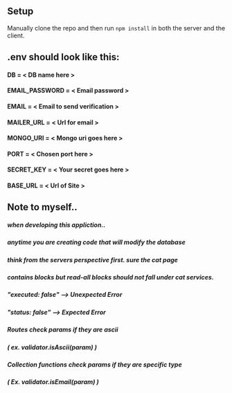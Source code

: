 ## Setup

Manually clone the repo and then run `npm install` in both the server and the client.


## .env should look like this:

#### DB = < DB name here >
#### EMAIL_PASSWORD = < Email password >
#### EMAIL = < Email to send verification >
#### MAILER_URL = < Url for email >
#### MONGO_URI = < Mongo uri goes here >
#### PORT = < Chosen port here >
#### SECRET_KEY = < Your secret goes here >
#### BASE_URL = < Url of Site >


## Note to myself..

##### when developing this appliction..
##### anytime you are creating code that will modify the database
##### think from the servers perspective first. sure the cat page
##### contains blocks but read-all blocks should not fall under cat services.
#####
##### "executed: false" --> Unexpected Error
##### "status: false" --> Expected Error
##### 
##### Routes check params if they are ascii
##### ( ex. validator.isAscii(param) )
##### 
##### Collection functions check params if they are specific type
##### ( Ex. validator.isEmail(param) )
